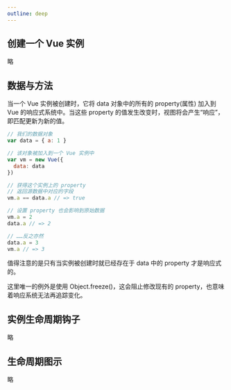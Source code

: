 ```yaml
---
outline: deep
---
```


## 创建一个 Vue 实例
略
## 数据与方法
当一个 Vue 实例被创建时，它将 data 对象中的所有的 property(属性) 加入到 Vue 的响应式系统中。当这些 property 的值发生改变时，视图将会产生“响应”，即匹配更新为新的值。

```js
// 我们的数据对象
var data = { a: 1 }

// 该对象被加入到一个 Vue 实例中
var vm = new Vue({
  data: data
})

// 获得这个实例上的 property
// 返回源数据中对应的字段
vm.a == data.a // => true

// 设置 property 也会影响到原始数据
vm.a = 2
data.a // => 2

// ……反之亦然
data.a = 3
vm.a // => 3
```
值得注意的是只有当实例被创建时就已经存在于 data 中的 property 才是响应式的。

这里唯一的例外是使用 Object.freeze()，这会阻止修改现有的 property，也意味着响应系统无法再追踪变化。

## 实例生命周期钩子
略
## 生命周期图示
略
